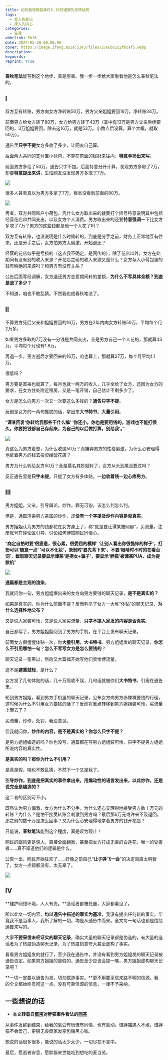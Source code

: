 ```yaml
---
title: 如何看待胖猫事件5.19日通报的反转结局
tags:
  - 爱人先爱己
  - 择人先问心
categories:
  - 生活
abbrlink: 5b16
date: 2024-05-20 00:00:00
cover: https://image.ifeng.asia:5243/files/2/66bc1c2fbcaf5.webp
description:
keywords:
reprint: true
---
```

**春秋笔法**能写到这个地步，真是厉害。我一步一步给大家看看他是怎么春秋笔法的。

## I

双方互有转账，男方向女方净转账50万。男方父亲姐姐要回16万。净转账34万。

前面男方给女方转了80万，女方给男方转了43万（其中有13万是男方父亲后续要回的，3万姐姐要回，除去这16万，就是53万。小数点后没算，算个大概，就取50万）。

通告里**只字不提**女方多收了多少，让网友自己算。

后面两人共同的支付宝小荷包，不算在前面的钱财来往内，**特意单拎出来写**。

前面男方多给了50万，通告只字不提。后面特意分开计算，发现男方多取了7万，却要**特意提出来讲**，生怕网友没发现男方多取了7万。

![](https://image.ifeng.asia:5243/files/2/66bc1c84e775f.webp)

很多人甚至真以为男方多拿了7万，根本没看到前面的80万。

![](https://image.ifeng.asia:5243/files/2/66bc1c82a05b5.webp)

再者，双方共同账户小荷包，凭什么女方取出来的就要打个括号特意说明其中包括经营花店和共同支出，以及女方个人消费。男方取出来的还要**特意强调**一下比女方多取了7万？男方的这些钱都是他一个人花了吗？

双方互有转账，也没说明是什么时候转的，到底是分手之前，财务上正常地互有往来，还是分手之后，女方怕男方太偏激，开始退还？

经营的花店似乎是亏损的（这点我不确定，是网传的），除了花店以外，女方在此期间有没有别的收入来源？开花店之前的收入来源又是什么？女方存入小荷包里的钱有明确的来源吗？和男方有没有关系？

公告后面写经调解，女方退还男方恋爱期间转的差额，**为什么不写具体金额？到底是退了多少？**

不知道，咱也不敢乱猜。不然我也成春秋笔法了。

## II

不算男方死后父亲和姐姐要回的16万，男方在2年内向女方转账50万，平均每个月2万多。

如果男方多取的7万没有一分钱是共同支出，全是男方自己一个人花的，那就算43万，平均每个月也有1.8万。

再退一步，男方逝后才要回来的16万，咱也算上，那就算27万，每个月平均1.1万。

很低吗？

男方要是富裕也就算了，每月也就一两万的收入，几乎全给了女方，还因为女方的要求，在女方住处附近租房，又是一笔开销，自己估计不剩多少了。

女方是怎么向男方一次又一次要这么多钱的？**通告只字不提**。

反倒是女方的一两句推脱的话，拿出来**大书特书**。**大量引用**。

“**谭某回复‘你转给我那些干什么嘛’ ‘你还小，你也是要用钱的，游戏也不能打很久，你要把钱都自己存起来，为自己的以后做打算，别给我’。**”

![](https://image.ifeng.asia:5243/files/2/66bc1c832a36c.webp)

真这么为男方着想，为什么收这50万？真嫌弃男方的性格偏激，为什么心安理得地拿着男方的钱去投资经营花店？

男方为什么转给女方50万？全是莫名其妙就转了，女方从头到尾没要过吗？

反正通告里是**只字未提**。只提了女方有多体贴，**一边收着钱一边心疼男方**。

## III

男方姐姐，父亲，引导舆论，炒作，罪无可恕，该怎么判怎么判。

但是，通篇渲染男方亲属的炒作，却**没有一个字提及炒作内容是否真实**。

男方姐姐认为男方的钱都花在女方身上了，称“就是要让谭某被网暴”，买流量，注册账号在评论区引导，讨论如何博取网民同情心。

“**商定自拍时要‘很疲惫，很心累，很委屈的模样’ ‘让别人看出你很憔悴的样子‘，打扮可以’随意一点‘ ’可以不化妆‘，录制时‘要先背下来’、不要‘眼晴时不时的在看台词’，截取聊天记录要显示谭某‘是捞女+骗子’，要显示‘胖猫’被谭某PUA、成为提款机**”

![](https://image.ifeng.asia:5243/files/2/66bc1c8528743.webp)

**通篇都是主观的渲染**。

我就问你一句，男方姐姐爆出来的女方向男方要钱的聊天记录，**是不是真实的？**

如果是真实的，你为什么前面不提？反而列举了女方一大堆“体贴”的聊天记录，**为什么选择性地公布？**

又是说人家装可怜，又是说人家买流量，**只字不提人家发的内容是否真实**。

自己都写了，男方姐姐翻阅到了男方的手机，在平台上发布聊天记录。

前面女方假惺惺体贴一次，你**大量引用，大书特书**。男方姐姐发的聊天记录，**你怎么不引用哪怕一句**？**怎么不写写女方是怎么要钱的**？

聊天记录一笔带过，然后又大篇幅开始写他们卖惨博流量。

这不是**避重就轻**，是什么？

女方发了几句体贴的话，几十万照收不误，几句话就被你们**大书特书**，引用在通告里。

轮到男方姐姐，看到男方手机里的聊天记录，公布女方向男方赤裸裸要钱的行径，这时候为什么不引用女方要钱的话了？反而将重点转移到男方姐姐装可怜，买流量上面去了？

买流量，炒作，处罚，我没意见。

但我就问你，**炒作的内容，是不是真实的？你怎么只字不提？**

是男方姐姐编造的吗？你也没写，通篇都在写男方姐姐装可怜，只字不提男方姐姐所说内容的真实性。

**是真实的吗？那你为什么不引用？**

是真是假，咱也不敢乱猜，不然下一个又是我了。

**引导炒作，到底是把真实的事件拿出来，用煽动性的语言发出来，以此炒作，还是说完全是编造的？**

这二者的区别可不小。

既然认为男方偏激，女方为什么不分手，为什么还心安理得地接受男方数十万元的转账？为什么？是怕不接受转账会刺激到男方吗？最后那6万元或许来不及退回，那之前的数十万是怎么回事？又为什么心安理得地拿着男方的钱开花店？

只能说，**春秋笔法**能到这个程度，真是叹为观止！

网民的跟风更是惊人，直接全面翻案，甚至把女方打成无辜的白莲花，唯一的受害者……真不知道他们的逻辑是什么。

公告一出，网民开始狂欢了……好像之前自己“**让子弹飞一会**”的决定简直太明智了，女方一点错都没有，太无辜了。

![](https://image.ifeng.asia:5243/files/2/66bc1c82a05b5.webp)

## IV

**维护网络环境，人人有责。**造谣者都被处置，大家都看见了。

所以此文一切内容，**均以通告中描述的事实为基准**，我没有提出任何新的事实。毕竟我不是当事人，我所了解的一切，均是从通告中而来。全文每一句话也都是围绕通告来写的。

大家**不要采信未经证实的聊天记录**，确实大量的聊天记录都是伪造的，有大量的造谣者为了热度伪造聊天记录，为了热度刻意夸大甚至虚构了事实。

看看男方姐姐发的就行了，至少我在通告中，并没有看到男方姐姐发的聊天记录被通告否定。如果男方姐姐的是假的，通告至少应该会提一嘴，男方姐姐虚构聊天记录吧？

**一切一定要以通告为准，切勿臆造事实。**更不用要采信来路不明的信源。我的全文都始终贯彻这一点。没有可靠信源的信息，一律不予采纳。



## 一些想说的话

- **本文转载自[窗帘](https://www.zhihu.com/people/xxw-86-3)对胖猫事件看法的[回答](https://www.zhihu.com/question/656527062/answer/3503615461)**

从事件发酵到结束，给我的感受有愤慨有同情，也有感动。恨胖猫遇人不淑，恨胖猫不会爱己，更狠无良商家发空包赚黑心钱。

想说的话很多很多，能说的话太少太少，一切尽在不言中。

最后，愿逝者安息，愿胖猫来世能吃到想吃的麦当劳。